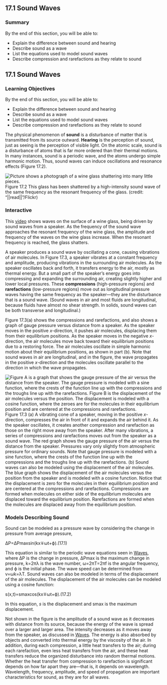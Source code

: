 ##  17.1 Sound Waves 

### Summary

By the end of this section, you will be able to: 

  - Explain the difference between sound and hearing
  - Describe sound as a wave
  - List the equations used to model sound waves
  - Describe compression and rarefactions as they relate to sound

## 17.1 Sound Waves

### Learning Objectives

By the end of this section, you will be able to: 

  - Explain the difference between sound and hearing
  - Describe sound as a wave
  - List the equations used to model sound waves
  - Describe compression and rarefactions as they relate to sound

The physical phenomenon of **sound** is a disturbance of matter that is transmitted from its source outward. **Hearing** is the perception of sound, just as seeing is the perception of visible light. On the atomic scale, sound is a disturbance of atoms that is far more ordered than their thermal motions. In many instances, sound is a periodic wave, and the atoms undergo simple harmonic motion. Thus, sound waves can induce oscillations and resonance effects (Figure 17.2).

![Picture shows a photograph of a wine glass shattering into many little pieces.][1] Figure 17.2 This glass has been shattered by a high-intensity sound wave of the same frequency as the resonant frequency of the glass. (credit: “||read||”/Flickr) 

### Interactive

This [video][2] shows waves on the surface of a wine glass, being driven by sound waves from a speaker. As the frequency of the sound wave approaches the resonant frequency of the wine glass, the amplitude and frequency of the waves on the wine glass increase. When the resonant frequency is reached, the glass shatters.

A speaker produces a sound wave by oscillating a cone, causing vibrations of air molecules. In Figure 17.3, a speaker vibrates at a constant frequency and amplitude, producing vibrations in the surrounding air molecules. As the speaker oscillates back and forth, it transfers energy to the air, mostly as thermal energy. But a small part of the speaker’s energy goes into compressing and expanding the surrounding air, creating slightly higher and lower local pressures. These **compressions** (high-pressure regions) and **rarefactions** (low-pressure regions) move out as longitudinal pressure waves having the same frequency as the speaker—they are the disturbance that is a sound wave. (Sound waves in air and most fluids are longitudinal, because fluids have almost no shear strength. In solids, sound waves can be both transverse and longitudinal.)

Figure 17.3(a) shows the compressions and rarefactions, and also shows a graph of gauge pressure versus distance from a speaker. As the speaker moves in the positive _x_-direction, it pushes air molecules, displacing them from their equilibrium positions. As the speaker moves in the negative _x_-direction, the air molecules move back toward their equilibrium positions due to a restoring force. The air molecules oscillate in simple harmonic motion about their equilibrium positions, as shown in part (b). Note that sound waves in air are longitudinal, and in the figure, the wave propagates in the positive _x_-direction and the molecules oscillate parallel to the direction in which the wave propagates.

![Figure A is a graph that shows the gauge pressure of the air versus the distance from the speaker. The gauge pressure is modeled with a sine function, where the crests of the function line up with the compressions and the troughs line up with the rarefactions. Figure B is the displacement of the air molecules versus the position. The displacement is modeled with a cosine function, where the zeroes are for the molecules in their equilibrium position and are centered at the compressions and rarefactions.][3] Figure 17.3 (a) A vibrating cone of a speaker, moving in the positive _x_-direction, compresses the air in front of it and expands the air behind it. As the speaker oscillates, it creates another compression and rarefaction as those on the right move away from the speaker. After many vibrations, a series of compressions and rarefactions moves out from the speaker as a sound wave. The red graph shows the gauge pressure of the air versus the distance from the speaker. Pressures vary only slightly from atmospheric pressure for ordinary sounds. Note that gauge pressure is modeled with a sine function, where the crests of the function line up with the compressions and the troughs line up with the rarefactions. (b) Sound waves can also be modeled using the displacement of the air molecules. The blue graph shows the displacement of the air molecules versus the position from the speaker and is modeled with a cosine function. Notice that the displacement is zero for the molecules in their equilibrium position and are centered at the compressions and rarefactions. Compressions are formed when molecules on either side of the equilibrium molecules are displaced toward the equilibrium position. Rarefactions are formed when the molecules are displaced away from the equilibrium position. 

### Models Describing Sound

Sound can be modeled as a pressure wave by considering the change in pressure from average pressure,

ΔP=ΔPmaxsin(kx∓ωt+ϕ).(17.1) 

This equation is similar to the periodic wave equations seen in [Waves][4], where ΔP is the change in pressure, ΔPmax is the maximum change in pressure, k=2πλ is the wave number, ω=2πT=2πf is the angular frequency, and ϕ is the initial phase. The wave speed can be determined from v=ωk=λT. Sound waves can also be modeled in terms of the displacement of the air molecules. The displacement of the air molecules can be modeled using a cosine function:

s(x,t)=smaxcos(kx∓ωt+ϕ).(17.2) 

In this equation, _s_ is the displacement and smax is the maximum displacement.

Not shown in the figure is the amplitude of a sound wave as it decreases with distance from its source, because the energy of the wave is spread over a larger and larger area. The intensity decreases as it moves away from the speaker, as discussed in [Waves][4]. The energy is also absorbed by objects and converted into thermal energy by the viscosity of the air. In addition, during each compression, a little heat transfers to the air; during each rarefaction, even less heat transfers from the air, and these heat transfers reduce the organized disturbance into random thermal motions. Whether the heat transfer from compression to rarefaction is significant depends on how far apart they are—that is, it depends on wavelength. Wavelength, frequency, amplitude, and speed of propagation are important characteristics for sound, as they are for all waves.

   [1]: https://cnx.org/resources/03922e4a33894f0418335de53b71bb0354a31e72
   [2]: https://openstax.org/l/21waveswineglas
   [3]: https://cnx.org/resources/fef554c2c774546e75bd3edb87f0e7d519842954
   [4]: /contents/d50f6e32-0fda-46ef-a362-9bd36ca7c97d@11.28:779cc2df-8936-4dad-a962-960d90d3b41c@6

